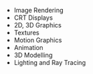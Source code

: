 - Image Rendering
- CRT Displays
- 2D, 3D Graphics
- Textures
- Motion Graphics
- Animation
- 3D Modelling
- Lighting and Ray Tracing